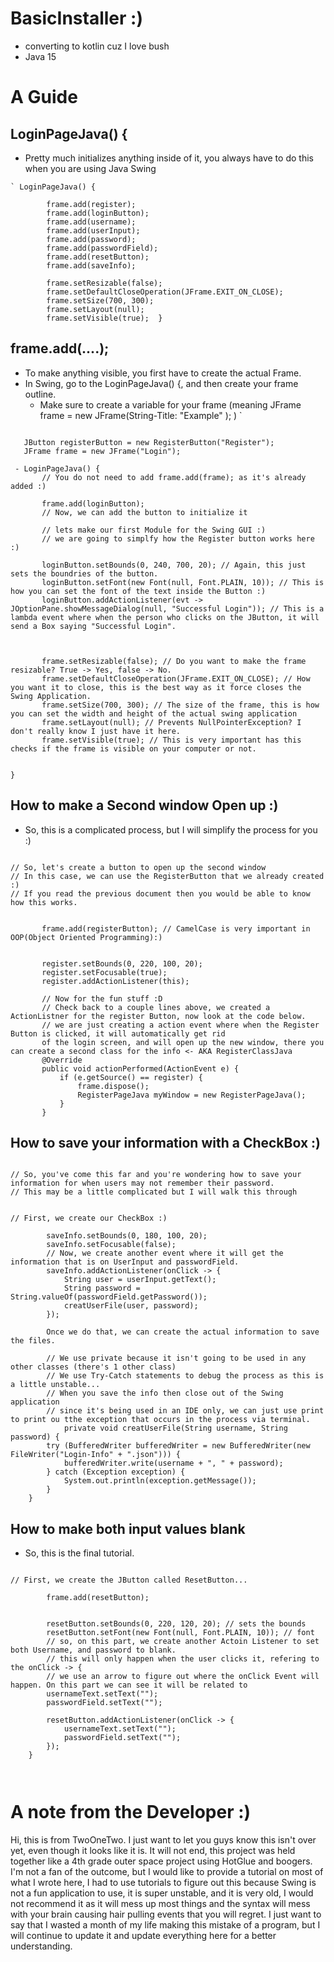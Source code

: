 # BasicInstaller :)
- converting to kotlin cuz I love bush
- Java 15



# A Guide

 ## LoginPageJava() {
- Pretty much initializes anything inside of it, you always have to do this when you are using Java Swing
 

```
` LoginPageJava() {

        frame.add(register);
        frame.add(loginButton);
        frame.add(username);
        frame.add(userInput);
        frame.add(password);
        frame.add(passwordField);
        frame.add(resetButton);
        frame.add(saveInfo);

        frame.setResizable(false);
        frame.setDefaultCloseOperation(JFrame.EXIT_ON_CLOSE);
        frame.setSize(700, 300);
        frame.setLayout(null);
        frame.setVisible(true);  }
```

 ## frame.add(....);
- To make anything visible, you first have to create the actual Frame.
- In Swing, go to the LoginPageJava() {, and then create your frame outline.
  - Make sure to create a variable for your frame (meaning JFrame frame = new JFrame(String-Title: "Example" ); )
`    
 ````
    
    JButton registerButton = new RegisterButton("Register");
    JFrame frame = new JFrame("Login");

  - LoginPageJava() {
        // You do not need to add frame.add(frame); as it's already added :)
        
        frame.add(loginButton);
        // Now, we can add the button to initialize it 

        // lets make our first Module for the Swing GUI :)
        // we are going to simplfy how the Register button works here :)
        
        loginButton.setBounds(0, 240, 700, 20); // Again, this just sets the boundries of the button.
        loginButton.setFont(new Font(null, Font.PLAIN, 10)); // This is how you can set the font of the text inside the Button :)
        loginButton.addActionListener(evt -> JOptionPane.showMessageDialog(null, "Successful Login")); // This is a lambda event where when the person who clicks on the JButton, it will send a Box saying "Successful Login".
    


        frame.setResizable(false); // Do you want to make the frame resizable? True -> Yes, false -> No.
        frame.setDefaultCloseOperation(JFrame.EXIT_ON_CLOSE); // How you want it to close, this is the best way as it force closes the Swing Application.
        frame.setSize(700, 300); // The size of the frame, this is how you can set the width and height of the actual swing application
        frame.setLayout(null); // Prevents NullPointerException? I don't really know I just have it here.
        frame.setVisible(true); // This is very important has this checks if the frame is visible on your computer or not.


}

````

## How to make a Second window Open up :)
 - So, this is a complicated process, but I will simplify the process for you :)
 ````

// So, let's create a button to open up the second window
// In this case, we can use the RegisterButton that we already created :)
// If you read the previous document then you would be able to know how this works.


        frame.add(registerButton); // CamelCase is very important in OOP(Object Oriented Programming):)
        
        
        register.setBounds(0, 220, 100, 20);
        register.setFocusable(true);
        register.addActionListener(this);
        
        // Now for the fun stuff :D
        // Check back to a couple lines above, we created a ActionListner for the register Button, now look at the code below.
        // we are just creating a action event where when the Register Button is clicked, it will automatically get rid
        of the login screen, and will open up the new window, there you can create a second class for the info <- AKA RegisterClassJava
        @Override
        public void actionPerformed(ActionEvent e) {
            if (e.getSource() == register) {
                frame.dispose();
                RegisterPageJava myWindow = new RegisterPageJava();
            }
        }
````

## How to save your information with a CheckBox :)
````

// So, you've come this far and you're wondering how to save your information for when users may not remember their password.
// This may be a little complicated but I will walk this through 


// First, we create our CheckBox :)

        saveInfo.setBounds(0, 180, 100, 20);
        saveInfo.setFocusable(false);
        // Now, we create another event where it will get the information that is on UserInput and passwordField.
        saveInfo.addActionListener(onClick -> {
            String user = userInput.getText();
            String password = String.valueOf(passwordField.getPassword());
            creatUserFile(user, password);
        });
        
        Once we do that, we can create the actual information to save the files.
        
        // We use private because it isn't going to be used in any other classes (there's 1 other class)
        // We use Try-Catch statements to debug the process as this is a little unstable...
        // When you save the info then close out of the Swing application 
        // since it's being used in an IDE only, we can just use print to print ou tthe exception that occurs in the process via terminal.
            private void creatUserFile(String username, String password) {
        try (BufferedWriter bufferedWriter = new BufferedWriter(new FileWriter("Login-Info" + ".json"))) {
            bufferedWriter.write(username + ", " + password);
        } catch (Exception exception) {
            System.out.println(exception.getMessage());
        }
    }
````

## How to make both input values blank
- So, this is the final tutorial.

````

// First, we create the JButton called ResetButton...

        frame.add(resetButton);
        
        
        resetButton.setBounds(0, 220, 120, 20); // sets the bounds
        resetButton.setFont(new Font(null, Font.PLAIN, 10)); // font
        // so, on this part, we create another Actoin Listener to set both Username, and password to blank.
        // this will only happen when the user clicks it, refering to the onClick -> {
        // we use an arrow to figure out where the onClick Event will happen. On this part we can see it will be related to
        usernameText.setText("");
        passwordField.setText(""); 
        
        resetButton.addActionListener(onClick -> {
            usernameText.setText("");
            passwordField.setText("");
        });
    }



````

# A note from the Developer :)

Hi, this is from TwoOneTwo. I just want to let you guys know this isn't over yet, even though it looks like it is. It will not end,
this project was held together like a 4th grade outer space project using HotGlue and boogers. I'm not a fan of the outcome, but I would like to provide
a tutorial on most of what I wrote here, I had to use tutorials to figure out this because Swing is not a fun application to use, it is super unstable, and it 
is very old, I would not recommend it as it will mess up most things and the syntax will mess with your brain causing hair pulling events that you will regret.
I just want to say that I wasted a month of my life making this mistake of a program, but I will continue to update it and update everything here for a better understanding.